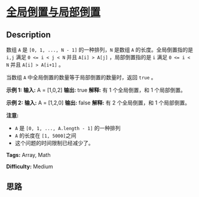 # [全局倒置与局部倒置][title]

## Description

数组 `A` 是 `[0, 1, ..., N - 1]` 的一种排列，`N` 是数组 `A` 的长度。全局倒置指的是 `i,j` 满足 `0 <= i <
j < N` 并且 `A[i] > A[j]` ，局部倒置指的是 `i` 满足 `0 <= i < N` 并且 `A[i] > A[i+1]` 。

当数组 `A` 中全局倒置的数量等于局部倒置的数量时，返回 `true` 。



**示例 1:**
            **输入:** A = [1,0,2]    **输出:** true    **解释:** 有 1 个全局倒置，和 1 个局部倒置。    

**示例 2:**
            **输入:** A = [1,2,0]    **输出:** false    **解释:** 有 2 个全局倒置，和 1 个局部倒置。    

**注意:**

  * `A` 是 `[0, 1, ..., A.length - 1]` 的一种排列
  * `A` 的长度在 `[1, 5000]`之间
  * 这个问题的时间限制已经减少了。


**Tags:** Array, Math

**Difficulty:** Medium

## 思路

[title]: https://leetcode-cn.com/problems/global-and-local-inversions
